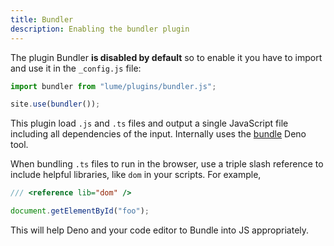 ```yaml
---
title: Bundler
description: Enabling the bundler plugin
---
```


The plugin Bundler **is disabled by default** so to enable it you have to import
and use it in the `_config.js` file:

```js
import bundler from "lume/plugins/bundler.js";

site.use(bundler());
```

This plugin load `.js` and `.ts` files and output a single JavaScript file
including all dependencies of the input. Internally uses the
[bundle](https://deno.land/manual/tools/bundler) Deno tool.

When bundling `.ts` files to run in the browser, use a triple slash reference to
include helpful libraries, like `dom` in your scripts. For example,

```ts
/// <reference lib="dom" />

document.getElementById("foo");
```

This will help Deno and your code editor to Bundle into JS appropriately.
